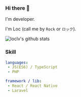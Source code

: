 ### Hi there 👋

I'm developer.

I'm Loc (call me by `Rock` or `ロック`).

![loclv's github stats](https://github-readme-stats.vercel.app/api?username=loclv&show_icons=true&theme=bear)

### Skill

```yaml
languages:
 - JS(ES6) / TypeScript
 - PHP

framework / lib:
 - React / React Native
 - Laravel
```

